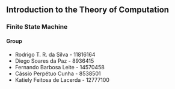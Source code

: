 ## Introduction to the Theory of Computation
### Finite State Machine



#### Group
- Rodrigo T. R. da Silva - 11816164
- Diego Soares da Paz - 8936415
- Fernando Barbosa Leite - 14570458
- Cássio Perpétuo Cunha - 8538501
- Katiely Feitosa de Lacerda - 12777100